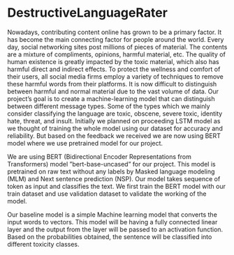 # DestructiveLanguageRater

Nowadays, contributing content online has grown to be a
primary factor. It has become the main connecting factor for
people around the world. Every day, social networking sites
post millions of pieces of material. The contents are a mixture
of compliments, opinions, harmful material, etc. The quality
of human existence is greatly impacted by the toxic material,
which also has harmful direct and indirect effects. To protect
the wellness and comfort of their users, all social media firms
employ a variety of techniques to remove these harmful words
from their platforms. It is now difficult to distinguish between
harmful and normal material due to the vast volume of data.
Our project’s goal is to create a machine-learning model that
can distinguish between different message types. Some of the
types which we mainly consider classifying the language are
toxic, obscene, severe toxic, identity hate, threat, and insult.
Initially we planned on proceeding LSTM model as we
thought of training the whole model using our dataset for
accuracy and reliability. But based on the feedback we received
we are now using BERT model where we use pretrained model
for our project.


We are using BERT (Bidirectional Encoder Representations
from Transformers) model ”bert-base-uncased” for our project.
This model is pretrained on raw text without any labels
by Masked language modeling (MLM) and Next sentence
prediction (NSP). Our model takes sequence of token as input
and classifies the text. We first train the BERT model with our
train dataset and use validation dataset to validate the working
of the model.

Our baseline model is a simple Machine learning model that
converts the input words to vectors. This model will be having
a fully connected linear layer and the output from the layer will
be passed to an activation function. Based on the probabilities
obtained, the sentence will be classified into different toxicity
classes.
